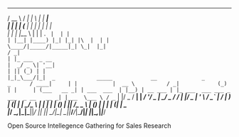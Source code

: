    ____   _____ _____ _   _ _______                                                     
  / __ \ / ____|_   _| \ | |__   __|                                                    
 | |  | | (___   | | |  \| |  | |                                                       
 | |  | |\___ \  | | | . ` |  | |                                                       
 | |__| |____) |_| |_| |\  |  | |                                                       
  \____/|_____/|_____|_| \_|  |_|                                                       
  / _|                                                                                  
 | |_ ___  _ __                                                                         
 |  _/ _ \| '__|                                                                        
 | || (_) | |                                                                           
 |_|_\___/|_|  _             _____            __              _                   _     
  / ____|     | |           |  __ \          / _|            (_)                 | |    
 | (___   __ _| | ___  ___  | |__) | __ ___ | |_ ___  ___ ___ _  ___  _ __   __ _| |___ 
  \___ \ / _` | |/ _ \/ __| |  ___/ '__/ _ \|  _/ _ \/ __/ __| |/ _ \| '_ \ / _` | / __|
  ____) | (_| | |  __/\__ \ | |   | | | (_) | ||  __/\__ \__ \ | (_) | | | | (_| | \__ \
 |_____/ \__,_|_|\___||___/ |_|   |_|  \___/|_| \___||___/___/_|\___/|_| |_|\__,_|_|___/
                                                                                        
                                                                                        
Open Source Intellegence Gathering for Sales Research
